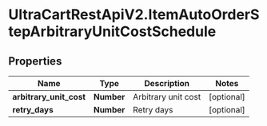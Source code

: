 # UltraCartRestApiV2.ItemAutoOrderStepArbitraryUnitCostSchedule

## Properties

Name | Type | Description | Notes
------------ | ------------- | ------------- | -------------
**arbitrary_unit_cost** | **Number** | Arbitrary unit cost | [optional] 
**retry_days** | **Number** | Retry days | [optional] 


